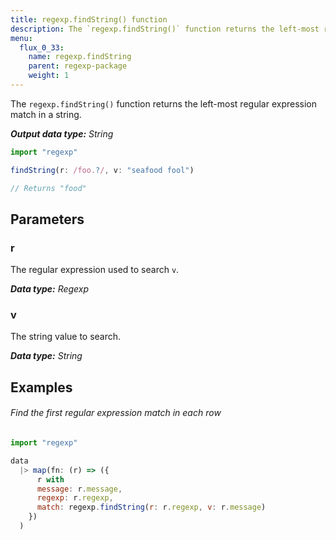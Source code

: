 ```yaml
---
title: regexp.findString() function
description: The `regexp.findString()` function returns the left-most regular expression match in a string.
menu:
  flux_0_33:
    name: regexp.findString
    parent: regexp-package
    weight: 1
---
```


The `regexp.findString()` function returns the left-most regular expression match in a string.

_**Output data type:** String_

```js
import "regexp"

findString(r: /foo.?/, v: "seafood fool")

// Returns "food"
```

## Parameters

### r
The regular expression used to search `v`.

_**Data type:** Regexp_

### v
The string value to search.

_**Data type:** String_

## Examples

###### Find the first regular expression match in each row
```js
import "regexp"

data
  |> map(fn: (r) => ({
      r with
      message: r.message,
      regexp: r.regexp,
      match: regexp.findString(r: r.regexp, v: r.message)
    })
  )
```

